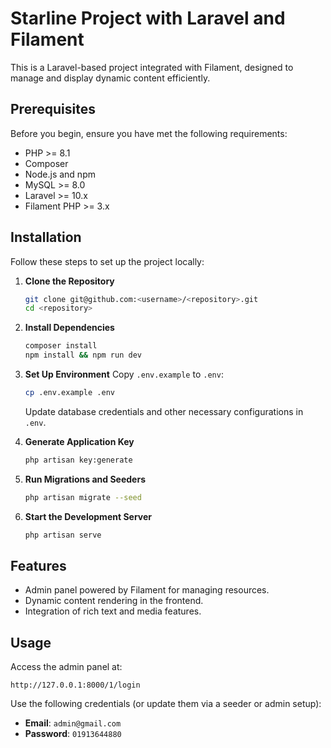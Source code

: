# Starline Project with Laravel and Filament

This is a Laravel-based project integrated with Filament, designed to manage and display dynamic content efficiently.

## Prerequisites

Before you begin, ensure you have met the following requirements:

- PHP >= 8.1
- Composer
- Node.js and npm
- MySQL >= 8.0
- Laravel >= 10.x
- Filament PHP >= 3.x

## Installation

Follow these steps to set up the project locally:

1. **Clone the Repository**
   ```bash
   git clone git@github.com:<username>/<repository>.git
   cd <repository>
   ```

2. **Install Dependencies**
   ```bash
   composer install
   npm install && npm run dev
   ```

3. **Set Up Environment**
   Copy `.env.example` to `.env`:
   ```bash
   cp .env.example .env
   ```
   Update database credentials and other necessary configurations in `.env`.

4. **Generate Application Key**
   ```bash
   php artisan key:generate
   ```

5. **Run Migrations and Seeders**
   ```bash
   php artisan migrate --seed
   ```

6. **Start the Development Server**
   ```bash
   php artisan serve
   ```

## Features

- Admin panel powered by Filament for managing resources.
- Dynamic content rendering in the frontend.
- Integration of rich text and media features.

## Usage

Access the admin panel at:
```
http://127.0.0.1:8000/1/login
```

Use the following credentials (or update them via a seeder or admin setup):
- **Email**: `admin@gmail.com`
- **Password**: `01913644880`
